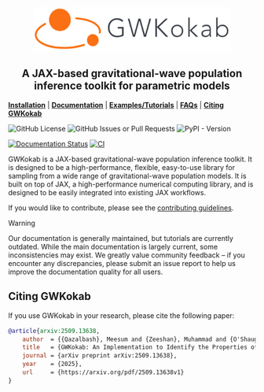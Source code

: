 <div align="center">
<a href="https://gwkokab.readthedocs.io">
<img src="https://raw.githubusercontent.com/gwkokab/gwkokab/main/docs/source/_static/logo.png" alt="logo" width="400px" height="90px"></img>
</a>
</div>

<h2 align="center">
A JAX-based gravitational-wave population inference toolkit for parametric models
</h2>

[**Installation**](https://gwkokab.readthedocs.io/en/latest/installation.html) |
[**Documentation**](https://gwkokab.readthedocs.io/) |
[**Examples/Tutorials**](https://gwkokab.readthedocs.io/en/latest/examples.html) |
[**FAQs**](https://gwkokab.readthedocs.io/en/latest/FAQs.html) |
[**Citing GWKokab**](#citing-gwkokab)

![GitHub License](https://img.shields.io/github/license/gwkokab/gwkokab?logo=open-source-initiative&logoColor=white&color=blue)
![GitHub Issues or Pull Requests](https://img.shields.io/github/issues/gwkokab/gwkokab)
![PyPI - Version](https://img.shields.io/pypi/v/gwkokab)

[![Documentation Status](https://img.shields.io/readthedocs/gwkokab?logo=Read-the-Docs)](https://gwkokab.readthedocs.io/en/latest/?badge=latest)
[![CI](https://github.com/gwkokab/gwkokab/actions/workflows/ci.yml/badge.svg)](https://github.com/gwkokab/gwkokab/actions/workflows/ci.yml)

GWKokab is a JAX-based gravitational-wave population inference toolkit. It is designed to be a high-performance, flexible, easy-to-use library for sampling from a wide range of gravitational-wave population models. It is built on top of JAX, a high-performance numerical computing library, and is designed to be easily integrated into existing JAX workflows.

If you would like to contribute, please see the [contributing guidelines](https://gwkokab.readthedocs.io/en/latest/dev_docs/contributing.html).

> [!WARNING]
> Our documentation is generally maintained, but tutorials are currently outdated. While the main documentation is largely current, some inconsistencies may exist. We greatly value community feedback – if you encounter any discrepancies, please submit an issue report to help us improve the documentation quality for all users.

## Citing GWKokab

If you use GWKokab in your research, please cite the following paper:

```bibtex
@article{arxiv:2509.13638,
    author  = {{Qazalbash}, Meesum and {Zeeshan}, Muhammad and {O'Shaughnessy}, Richard},
    title   = {GWKokab: An Implementation to Identify the Properties of Multiple Population of Gravitational Wave Sources},
    journal = {arXiv preprint arXiv:2509.13638},
    year    = {2025},
    url     = {https://arxiv.org/pdf/2509.13638v1}
}
```
